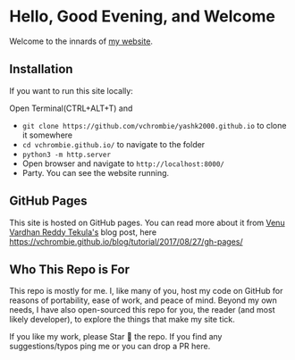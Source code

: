 # Hello, Good Evening, and Welcome
Welcome to the innards of [my website](https://yashk2000.github.io/).

## Installation
If you want to run this site locally:

Open Terminal(CTRL+ALT+T) and
- `git clone https://github.com/vchrombie/yashk2000.github.io` to clone it somewhere
- `cd vchrombie.github.io/` to navigate to the folder
- `python3 -m http.server`
- Open browser and navigate to `http://localhost:8000/`
- Party. You can see the website running.

## GitHub Pages
This site is hosted on GitHub pages. You can read more about it from [Venu Vardhan Reddy Tekula's](https://www.facebook.com/vchrombie) blog post, here  https://vchrombie.github.io/blog/tutorial/2017/08/27/gh-pages/

## Who This Repo is For
This repo is mostly for me. I, like many of you, host my code on GitHub for reasons of portability, ease of work, and peace of mind. Beyond my own needs, I have also open-sourced this repo for you, the reader (and most likely developer), to explore the things that make my site tick.

If you like my work, please Star 🌟 the repo. If you find any suggestions/typos ping me or you can drop a PR here.
